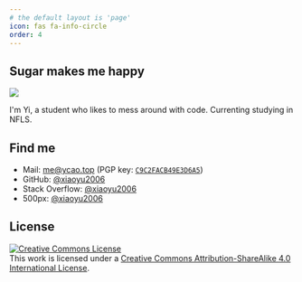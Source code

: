 ```yaml
---
# the default layout is 'page'
icon: fas fa-info-circle
order: 4
---
```



## **Sugar makes me happy**

<img src="https://github-readme-stats.vercel.app/api?username=xiaoyu2006&show_icons=true&icon_color=0366d6&text_color=24292e&bg_color=ffffff&hide_title=false&count_private=true" />

I'm Yi, a student who likes to mess around with code. Currenting studying in NFLS.

## Find me

 - Mail: [me@ycao.top](mailto:me@ycao.top) (PGP key: [`C9C2FACB49E3D6A5`](/pgp))
 - GitHub: [@xiaoyu2006](https://github.com/xiaoyu2006)
 - Stack Overflow: [@xiaoyu2006](https://stackoverflow.com/users/10811334/xiaoyu2006)
 - 500px: [@xiaoyu2006](https://500px.com/p/xiaoyu2006)


## License

<a rel="license" href="http://creativecommons.org/licenses/by-sa/4.0/"><img alt="Creative Commons License" style="border-width:0" src="https://i.creativecommons.org/l/by-sa/4.0/88x31.png" /></a><br />This work is licensed under a <a rel="license" href="http://creativecommons.org/licenses/by-sa/4.0/">Creative Commons Attribution-ShareAlike 4.0 International License</a>.
